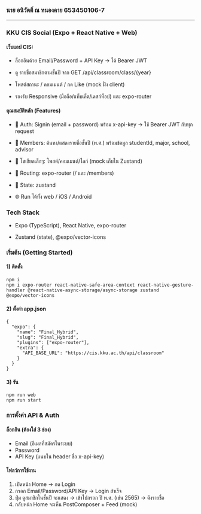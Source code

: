 ### นาย อนิวัตติ์ ณ หนองคาย 653450106-7 

------------------------------------------------------------
### KKU CIS Social (Expo + React Native + Web)

#### เว็บแอป CIS:

- ล็อกอินด้วย Email/Password + API Key → ได้ Bearer JWT

- ดู รายชื่อสมาชิกตามชั้นปี จาก GET /api/classroom/class/{year}

- โพสต์สถานะ / คอมเมนต์ / กด Like (mock ฝั่ง client)

- รองรับ Responsive (มือถือ/แท็บเล็ต/เดสก์ท็อป) และ expo-router

#### คุณสมบัติหลัก (Features)

- 🔐 Auth: Signin (email + password) พร้อม x-api-key → ใช้ Bearer JWT กับทุก request

- 👥 Members: ค้นหา/แสดงรายชื่อชั้นปี (พ.ศ.) พร้อมข้อมูล studentId, major, school, advisor

- 📝 โซเชียลเล็กๆ: โพสต์/คอมเมนต์/ไลก์ (mock เก็บใน Zustand)

- 🧭 Routing: expo-router (/ และ /members)

- 🧩 State: zustand

- 🌐 Run ได้ทั้ง web / iOS / Android

### Tech Stack

- Expo (TypeScript), React Native, expo-router

- Zustand (state), @expo/vector-icons

### เริ่มต้น (Getting Started)
#### 1) ติดตั้ง
```
npm i 
npm i expo-router react-native-safe-area-context react-native-gesture-handler @react-native-async-storage/async-storage zustand @expo/vector-icons 
```
#### 2) ตั้งค่า app.json
```
{
  "expo": {
    "name": "Final_Hybrid",
    "slug": "Final_Hybrid",
    "plugins": ["expo-router"],
    "extra": {
      "API_BASE_URL": "https://cis.kku.ac.th/api/classroom"
    }
  }
}
```
#### 3) รัน
```
npm run web       
npm run start     
```
### การตั้งค่า API & Auth
#### ล็อกอิน (ต้องใส่ 3 ช่อง)
- Email (อีเมลที่สมัครในระบบ)
- Password
- API Key (แนบใน header ชื่อ x-api-key)

#### โฟลว์การใช้งาน
1. เปิดหน้า Home → กด Login
2. กรอก Email/Password/API Key → Login สำเร็จ
3. ปุ่ม ดูสมาชิกในชั้นปี จะแสดง → เข้าไปกรอก ปี พ.ศ. (เช่น 2565) → ดึงรายชื่อ
4. กลับหน้า Home จะเห็น PostComposer + Feed (mock)
